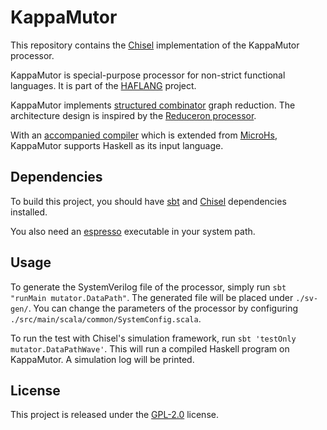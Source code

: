 KappaMutor
=======================

This repository contains the [Chisel](https://www.chisel-lang.org/) implementation of the KappaMutor processor.

KappaMutor is special-purpose processor for non-strict functional languages. It is part of the [HAFLANG](https://haflang.github.io/) project.

KappaMutor implements [structured combinator](https://ieeexplore.ieee.org/abstract/document/9857579) graph reduction. The architecture design is inspired by the [Reduceron processor](https://mn416.github.io/reduceron-project/).

With an [accompanied compiler](https://github.com/bathtub-01/MicroHs) which is extended from [MicroHs](https://github.com/augustss/MicroHs), KappaMutor supports Haskell as its input language.

## Dependencies

To build this project, you should have [sbt](https://www.scala-sbt.org/) and [Chisel](https://www.chisel-lang.org/docs/installation) dependencies installed.

You also need an [espresso](https://www.chisel-lang.org/api/latest/chisel3/util/experimental/decode/EspressoMinimizer$.html) executable in your system path.

## Usage

To generate the SystemVerilog file of the processor, simply run `sbt "runMain mutator.DataPath"`. The generated file will be placed under `./sv-gen/`. You can change the parameters of the processor by configuring `./src/main/scala/common/SystemConfig.scala`.

To run the test with Chisel's simulation framework, run `sbt 'testOnly mutator.DataPathWave'`. This will run a compiled Haskell program on KappaMutor. A simulation log will be printed.

## License

This project is released under the [GPL-2.0](https://www.gnu.org/licenses/old-licenses/gpl-2.0.en.html) license.
